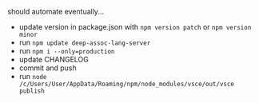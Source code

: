 should automate eventually...

- update version in package.json with `npm version patch` or `npm version minor`
- run `npm update deep-assoc-lang-server`
- run `npm i --only=production`
- update CHANGELOG
- commit and push
- run `node /c/Users/User/AppData/Roaming/npm/node_modules/vsce/out/vsce publish`